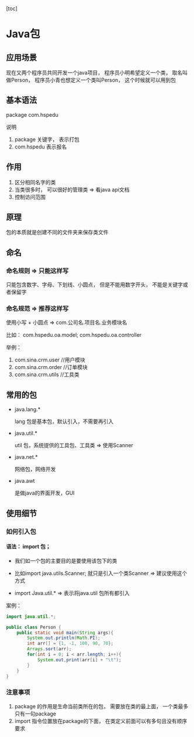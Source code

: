 [toc]

# Java包

## 应用场景

现在又两个程序员共同开发一个java项目， 程序员小明希望定义一个类， 取名叫做Person， 程序员小青也想定义一个类叫Person， 这个时候就可以用到包

## 基本语法

package com.hspedu

说明

1. package 关键字， 表示打包
2. com.hspedu 表示报名

## 作用

1. 区分相同名字的类
2. 当类很多时， 可以很好的管理类 => 看java api文档
3. 控制访问范围

## 原理

包的本质就是创建不同的文件夹来保存类文件

## 命名

### 命名规则  => 只能这样写

只能包含数字、字母、下划线、小圆点， 但是不能用数字开头， 不能是关键字或者保留字

### 命名规范 => 推荐这样写

使用小写 + 小圆点    =>    com.公司名.项目名.业务模块名

比如： com.hspedu.oa.model;	com.hspedu.oa.controller

举例：

1. com.sina.crm.user //用户模块
2. com.sina.crm.order //订单模块
3. com.sina.crm.utils //工具类

## 常用的包

- java.lang.*

  lang 包是基本包，默认引入，不需要再引入

- java.util.*

  util 包，系统提供的工具包、工具类	=>	使用Scanner

- java.net.*

  网络包，网络开发

- java.awt

  是做java的界面开发，GUI

## 使用细节

### 如何引入包

#### 语法： import  包；

- 我们如一个包的主要目的是要使用该包下的类

- 比如import java.utils.Scanner; 就只是引入一个类Scanner      =>      建议使用这个方式

- import Java.util.*	=>	表示将java.util 包所有都引入

案例：

~~~java
import java.util.*;

public class Person {
    public static void main(String args){
        System.out.println(Math.PI);
        int arr[] = {1, -1, 100, 90, 70};
        Arrays.sort(arr);
        for(int i = 0; i < arr.length; i++){
            System.out,print(arr[i] + "\t");
        }
    }
}
~~~

### 注意事项

1. package 的作用是生命当前类所在的包， 需要放在类的最上面， 一个类最多只有一句package
2. import 指令位置放在package的下面， 在类定义前面可以有多句且没有顺序要求